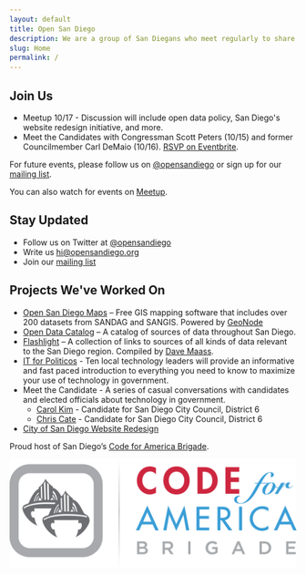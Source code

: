 ```yaml
---
layout: default
title: Open San Diego
description: We are a group of San Diegans who meet regularly to share knowledge and collaborate on projects to make our region a better place to live.
slug: Home
permalink: /
---
```


<!-- ## Help us help Mayor-elect Faulconer

The city is considering erasing all emails older than one year old. We think this is a mistake. Read [our letter to Mayor-elect Faulconer](/revoke-ar-90-67) and cosign it if you agree.
 -->
## Join Us


* Meetup 10/17 - Discussion will include open data policy, San Diego's website redesign initiative, and more.
* Meet the Candidates with Congressman Scott Peters (10/15) and former Councilmember Carl DeMaio (10/16). [RSVP on Eventbrite](http://www.eventbrite.com/o/open-san-diego-6798602401).


For future events, please follow us on [@opensandiego](http://twitter.com/opensandiego) or sign up for our [mailing list](http://bit.ly/openSD).

You can also watch for events on [Meetup](http://www.meetup.com/cfabrigade/Open-San-Diego/1114872/).

## Stay Updated

* Follow us on Twitter at [@opensandiego](http://twitter.com/opensandiego)
* Write us hi@opensandiego.org
* Join our [mailing list](http://bit.ly/openSD)

## Projects We've Worked On

* [Open San Diego Maps](http://maps.opensandiego.org) – Free GIS mapping software that includes over 200 datasets from SANDAG and SANGIS. Powered by [GeoNode](http://geonode.org)
* [Open Data Catalog](http://catalog.opensandiego.org) – A catalog of sources of data throughout San Diego. 
* [Flashlight](http://flashlight.opensandiego.org) – A collection of links to sources of all kinds of data relevant to the San Diego region. Compiled by [Dave Maass](https://twitter.com/DaveMaass).
* [IT for Politicos](http://opensandiego.org/ITforPoliticos.html) - Ten local technology leaders will provide an informative and fast paced introduction to everything you need to know to maximize your use of technology in government. 
*  Meet the Candidate - A series of casual conversations with candidates and elected officials about technology in government.
    * [Carol Kim](https://www.youtube.com/watch?v=JDV_Fd9rdgg&list=UUFW163NlCjHmQK3c0zlY7JQ) - Candidate for San Diego City Council, District 6
    * [Chris Cate](https://www.youtube.com/watch?v=NOOw_VpdXYM) - Candidate for San Diego City Council, District 6
* [City of San Diego Website Redesign](https://www.youtube.com/watch?v=PKZEUb-OWxQ)

<div class="text-center">
  <p>Proud host of San Diego’s <a href="http://brigade.codeforamerica.org">Code for America Brigade</a>.</p>
</div>

<div class="row">
  <div class="col-sm-6 col-sm-offset-3">
    <a href="http://brigade.codeforamerica.org"><img src="/img/CfA_Brigade_logo.png"></a>
  </div>
</div>